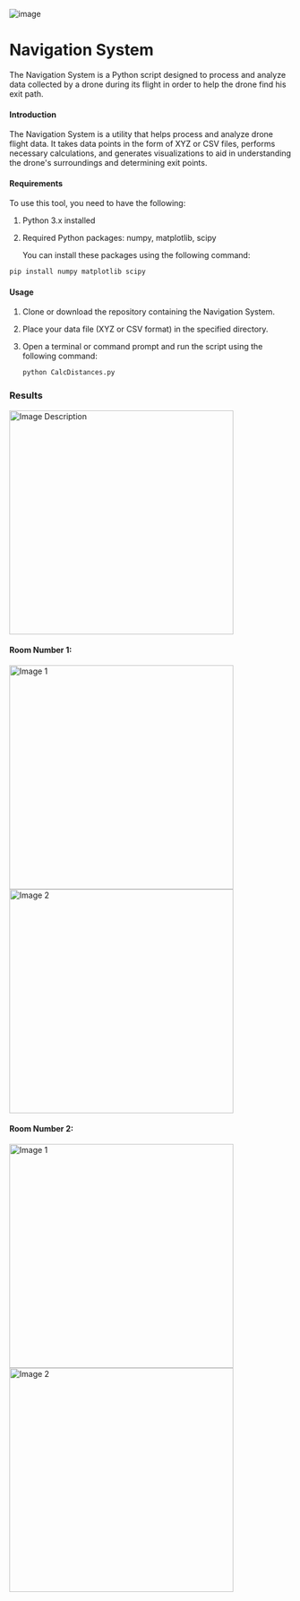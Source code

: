 ![image](https://github.com/shirsneh/navigationSystem/assets/84031027/8d7b169c-41f3-421a-8b72-94c972cfc470)


# Navigation System

The Navigation System is a Python script designed to process and analyze data collected by a drone during its flight in order to help the drone find his exit path.


#### Introduction

The Navigation System is a utility that helps process and analyze drone flight data. It takes data points in the form of XYZ or CSV files, performs necessary calculations, and generates visualizations to aid in understanding the drone's surroundings and determining exit points.

#### Requirements

To use this tool, you need to have the following:

1. Python 3.x installed

2. Required Python packages: numpy, matplotlib, scipy

    You can install these packages using the following command:

  ```bash
 pip install numpy matplotlib scipy
```


#### Usage

1. Clone or download the repository containing the Navigation System.

2. Place your data file (XYZ or CSV format) in the specified directory.

3. Open a terminal or command prompt and run the script using the following command:

      ```bash
    python CalcDistances.py
    ```

### Results

 <img src="https://github.com/shirsneh/navigationSystem/assets/84031027/7055235d-4f4f-48f7-8813-2b130bab5178" alt="Image Description" width="400" />

#### Room Number 1: 

<div>
  <img src="https://github.com/shirsneh/navigationSystem/raw/main/assets/84031027/13b3c1ac-c2d2-4701-a1ea-696b4c2d7ca0.png" alt="Image 1" width="400" />
  <img src="https://github.com/shirsneh/navigationSystem/raw/main/assets/84031027/f193ce47-243d-4d94-9eab-2e27b3f51f72.png" alt="Image 2" width="400" />
</div>

#### Room Number 2:

<div>
  <img src="https://github.com/shirsneh/navigationSystem/raw/main/assets/84031027/7a6abeaf-d61a-4c3b-9b3f-e0b6264608c0.png" alt="Image 1" width="400" />
  <img src="https://github.com/shirsneh/navigationSystem/raw/main/assets/84031027/934e5d6a-eb05-4409-b3a8-b37eb22fb684.png" alt="Image 2" width="400" />
</div>








